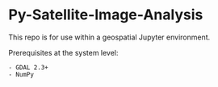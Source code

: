 # Py-Satellite-Image-Analysis

This repo is for use within a geospatial Jupyter environment.

Prerequisites at the system level:

    - GDAL 2.3+
    - NumPy
